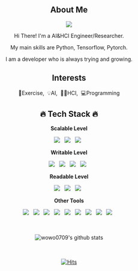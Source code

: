 <div align="center">
  <h2> About Me </h2>
<p><a href="https://wowo0709.github.io/" target="_blank"><img src="https://img.shields.io/badge/BLOG-lightgray?style=plastic&logo=GitHub&logoColor=#181717"/></a></p>
<p>Hi There! I'm a AI&HCI Engineer/Researcher.</p>
<p> My main skills are Python, Tensorflow, Pytorch.</p>
<p> I am a developer who is always trying and growing.</p>
  
  <h2> Interests </h2>
<p>💪Exercise,&nbsp;&nbsp;💡AI,&nbsp;&nbsp;👨‍💻HCI,&nbsp;&nbsp;💻Programming</p>
  
  <h2>🔥 Tech Stack 🔥</h2>
<p><b>Scalable Level</b></p>
<p>
  <img src="https://img.shields.io/badge/Python-white?style=flat&logo=Python&logoColor=#3776AB"/>&nbsp;&nbsp;
  <img src="https://img.shields.io/badge/TensorFlow-orange?style=flat&logo=TensorFlow&logoColor=#FF6F00"/>&nbsp;&nbsp;
  <img src="https://img.shields.io/badge/PyTorch-red?style=flat&logo=PyTorch&logoColor=#EE4C2C"/>&nbsp;&nbsp;
  
</p>

<p><b>Writable Level</b></p>
<p>
  <img src="https://img.shields.io/badge/Java-007396?style=flat&logo=Java&logoColor=white"/>&nbsp;&nbsp;
  <img src="https://img.shields.io/badge/C-pink?style=flat&logo=c&logoColor=#A8B9CC"/>&nbsp;&nbsp;
  <img src="https://img.shields.io/badge/C++-blue?style=flat&logo=c++&logoColor=#00599C"/>&nbsp;&nbsp;
  <img src="https://img.shields.io/badge/Kotlin-violet?style=flat&logo=Kotlin&logoColor=#7F52FF"/>&nbsp;&nbsp;
</p>
  
<p><b>Readable Level</b></p>
<p>
  <img src="https://img.shields.io/badge/HTML5-E34F26?style=flat&logo=html5&logoColor=white"/>&nbsp;&nbsp;
  <img src="https://img.shields.io/badge/CSS3-1572B6?style=flat&logo=css3&logoColor=white"/>&nbsp;&nbsp;
  <img src="https://img.shields.io/badge/JavaScript-gray?style=flat&logo=JavaScript&logoColor=F7DF1E"/>&nbsp;&nbsp;
</p>
  
<p><b>Other Tools</b></p>
<p>
  <img src="https://img.shields.io/badge/GitHub-gray?style=flat&logo=GitHub&logoColor=black"/>&nbsp;&nbsp;
  <img src="https://img.shields.io/badge/Git-blue?style=flat&logo=Git&logoColor=F05032"/>&nbsp;&nbsp;
  <img src="https://img.shields.io/badge/Weights&Biases-yellow?style=flat&logo=Weights&Biases&logoColor=#FFBE00"/>&nbsp;&nbsp;
  <img src="https://img.shields.io/badge/MLflow-darkblue?style=flat&logo=MLflow&logoColor=#00549F"/>&nbsp;&nbsp;
  <img src="https://img.shields.io/badge/Android Studio-green?style=flat&logo=Android Studio&logoColor=#3DDC84"/>&nbsp;&nbsp;
  <img src="https://img.shields.io/badge/Jupyter-white?style=flat&logo=Jupyter&logoColor=#F37626"/>&nbsp;&nbsp;
  <img src="https://img.shields.io/badge/Notion-b4f5bd?style=flat&logo=Notion&logoColor=black"/>&nbsp;&nbsp;
  <img src="https://img.shields.io/badge/Slack-blueviolet?style=flat&logo=Slack&logoColor=#4A154B"/>&nbsp;&nbsp;
  <img src="https://img.shields.io/badge/Docker-skyblue?style=flat&logo=Docker&logoColor=#2496ED"/>&nbsp;&nbsp;
</p>

<br></br>
![wowo0709's github stats](https://github-readme-stats.vercel.app/api?username=wowo0709&show_icons=true&theme=cobalt)
<!-- ![Top Langs](https://github-readme-stats.vercel.app/api/top-langs/?username=wowo0709&layout=compact&theme=cobalt) -->

<br></br>
[![Hits](https://hits.seeyoufarm.com/api/count/incr/badge.svg?url=https%3A%2F%2Fgithub.com%2wowo0709&count_bg=%237A7A7A&title_bg=%23FFADCC&icon=reverbnation.svg&icon_color=%23FF0000&title=hits&edge_flat=false)](https://hits.seeyoufarm.com) 

</div>


<!--
**wowo0709/wowo0709** is a ✨ _special_ ✨ repository because its `README.md` (this file) appears on your GitHub profile.

Here are some ideas to get you started:

- 🔭 I’m currently working on ...
- 🌱 I’m currently learning ...
- 👯 I’m looking to collaborate on ...
- 🤔 I’m looking for help with ...
- 💬 Ask me about ...
- 📫 How to reach me: ...
- 😄 Pronouns: ...
- ⚡ Fun fact: ...
-->
